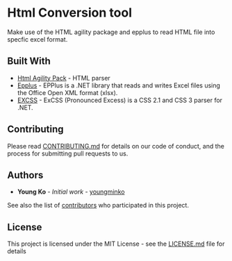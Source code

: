 # Html Conversion tool

Make use of the HTML agility package and epplus to read HTML file into specfic excel format.

## Built With

* [Html Agility Pack](https://html-agility-pack.net/) - HTML parser
* [Epplus](https://github.com/JanKallman/EPPlus) - EPPlus is a .NET library that reads and writes Excel files using the Office Open XML format (xlsx).
* [EXCSS](https://github.com/TylerBrinks/ExCSS) - ExCSS (Pronounced Excess) is a CSS 2.1 and CSS 3 parser for .NET.


## Contributing

Please read [CONTRIBUTING.md](https://gist.github.com/PurpleBooth/b24679402957c63ec426) for details on our code of conduct, and the process for submitting pull requests to us.

## Authors

* **Young Ko** - *Initial work* - [youngminko](https://github.com/youngminko)

See also the list of [contributors](https://github.com/your/project/contributors) who participated in this project.

## License

This project is licensed under the MIT License - see the [LICENSE.md](LICENSE.md) file for details
